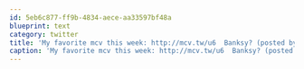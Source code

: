 ```yaml
---
id: 5eb6c877-ff9b-4834-aece-aa33597bf48a
blueprint: text
category: twitter
title: 'My favorite mcv this week: http://mcv.tw/u6  Banksy? (posted by @MiguelEscobar)'
caption: 'My favorite mcv this week: http://mcv.tw/u6  Banksy? (posted by <span class="username username_linked">@<a href="https://twitter.com/MiguelEscobar" title="Miguel E.">MiguelEscobar</a></span>)'
---
```

